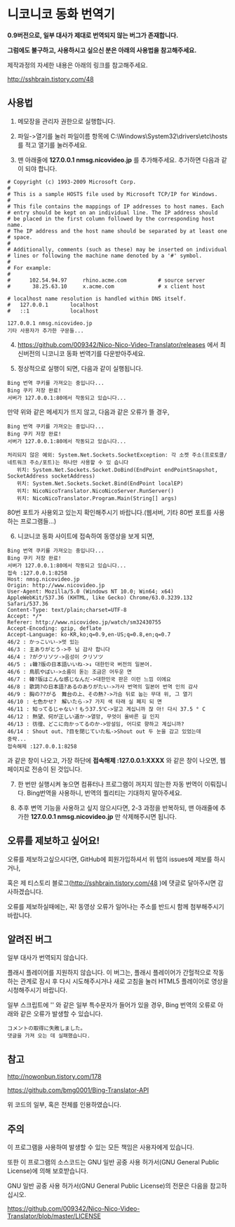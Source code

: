 # 니코니코 동화 번역기

**0.9버전으로, 일부 대사가 제대로 번역되지 않는 버그가 존재합니다.**

**그럼에도 불구하고, 사용하시고 싶으신 분은 아래의 사용법을 참고해주세요.**

제작과정의 자세한 내용은 아래의 링크를 참고해주세요.

http://sshbrain.tistory.com/48

## 사용법

1. 메모장을 관리자 권한으로 실행합니다.

2. 파일->열기를 눌러 파일이름 항목에 C:\Windows\System32\drivers\etc\hosts 를 적고 열기를 눌러주세요. 

3. 맨 아래줄에 **127.0.0.1 nmsg.nicovideo.jp** 를 추가해주세요. 추가하면 다음과 같이 되야 합니다.
<pre><code># Copyright (c) 1993-2009 Microsoft Corp.
#
# This is a sample HOSTS file used by Microsoft TCP/IP for Windows.
#
# This file contains the mappings of IP addresses to host names. Each
# entry should be kept on an individual line. The IP address should
# be placed in the first column followed by the corresponding host name.
# The IP address and the host name should be separated by at least one
# space.
#
# Additionally, comments (such as these) may be inserted on individual
# lines or following the machine name denoted by a '#' symbol.
#
# For example:
#
#      102.54.94.97     rhino.acme.com          # source server
#       38.25.63.10     x.acme.com              # x client host

# localhost name resolution is handled within DNS itself.
#	127.0.0.1       localhost
#	::1             localhost

127.0.0.1 nmsg.nicovideo.jp
기타 사용자가 추가한 구문들...</pre></code>

4. https://github.com/009342/Nico-Nico-Video-Translator/releases 에서 최신버전의 니코니코 동화 번역기를 다운받아주세요.

5. 정상적으로 실행이 되면, 다음과 같이 실행됩니다.
<pre><code>Bing 번역 쿠키를 가져오는 중입니다...
Bing 쿠키 저장 완료!
서버가 127.0.0.1:80에서 작동되고 있습니다...
</pre></code>

만약 위와 같은 메세지가 뜨지 않고, 다음과 같은 오류가 뜰 경우,
<pre><code>Bing 번역 쿠키를 가져오는 중입니다...
Bing 쿠키 저장 완료!
서버가 127.0.0.1:80에서 작동되고 있습니다...

처리되지 않은 예외: System.Net.Sockets.SocketException: 각 소켓 주소(프로토콜/네트워크 주소/포트)는 하나만 사용할 수 있 습니다
   위치: System.Net.Sockets.Socket.DoBind(EndPoint endPointSnapshot, SocketAddress socketAddress)
   위치: System.Net.Sockets.Socket.Bind(EndPoint localEP)
   위치: NicoNicoTranslator.NicoNicoServer.RunServer()
   위치: NicoNicoTranslator.Program.Main(String[] args)
</pre></code>

80번 포트가 사용외고 있는지 확인해주시기 바랍니다.(웹서버, 기타 80번 포트를 사용하는 프로그램들...)

6. 니코니코 동화 사이트에 접속하여 동영상을 보게 되면,
<pre><code>Bing 번역 쿠키를 가져오는 중입니다...
Bing 쿠키 저장 완료!
서버가 127.0.0.1:80에서 작동되고 있습니다...
접속 :127.0.0.1:8258
Host: nmsg.nicovideo.jp
Origin: http://www.nicovideo.jp
User-Agent: Mozilla/5.0 (Windows NT 10.0; Win64; x64) AppleWebKit/537.36 (KHTML, like Gecko) Chrome/63.0.3239.132 Safari/537.36
Content-Type: text/plain;charset=UTF-8
Accept: */*
Referer: http://www.nicovideo.jp/watch/sm32430755
Accept-Encoding: gzip, deflate
Accept-Language: ko-KR,ko;q=0.9,en-US;q=0.8,en;q=0.7
46/2 : かっこいい->멋 있는
46/3 : 主ありがとう->주 님 감사 합니다
46/4 : ?がクリソツ->음성이 クリソツ
46/5 : ↓韓?版の日本語いいね->↓ 대한민국 버전의 일본어.
46/6 : 鳥肌やばい->소름이 돋는 조금은 어두운 면
46/7 : 韓?版はこんな感じなんだ->대한민국 판은 이런 느낌 이에요
46/8 : 歌詞?の日本語?あるのありがたい->가사 번역의 일본어 번역 인의 감사
46/9 : 胸の??がる　舞台の上、その熱?->가슴 뒤로 눕는 무대 위, 그 열기
46/10 : 七色かせ?　解いたら->7 가지 색 타래 실 폐지 되 면
46/11 : 知ってるじゃない！もう37.5℃->알고 계십니까 잖 아! 다시 37.5 ° C
46/12 : 熱望、何が正しい道か->열망, 무엇이 올바른 길 인지
46/13 : 彷徨、どこに向かってるのか->망설임, 어디로 향하고 계십니까?
46/14 : Shout out、?目を閉じていた私->Shout out 두 눈을 감고 있었는데
중략...
접속해제 :127.0.0.1:8258
</pre></code>

과 같은 창이 나오고, 가장 하단에 **접속해제 :127.0.0.1:XXXX** 와 같은 창이 나오면, 웹 페이지로 전송이 된 것입니다.

7. 한 번만 실행시켜 놓으면 컴퓨터나 프로그램이 꺼지지 않는한 자동 번역이 이뤄집니다. Bing번역을 사용하니, 번역의 퀄리티는 기대하지 말아주세요.

8. 추후 변역 기능을 사용하고 싶지 않으시다면, 2-3 과정을 반복하되, 맨 아래줄에 추가한 **127.0.0.1 nmsg.nicovideo.jp** 만 삭제해주시면 됩니다.

## 오류를 제보하고 싶어요!

오류를 제보하고싶으시다면, GitHub에 회원가입하셔서 위 탭의 issues에 제보를 하시거나,

혹은 제 티스토리 블로그(http://sshbrain.tistory.com/48 )에 댓글로 달아주시면 감사하겠습니다.

오류를 제보하실때에는, 꼭! 동영상 오류가 일어나는 주소를 반드시 함께 첨부해주시기 바랍니다.

## 알려진 버그

일부 대사가 번역되지 않습니다.

플래시 플레이어를 지원하지 않습니다. 이 버그는, 플래시 플레이어가 간헐적으로 작동하는 관계로 잠시 후 다시 시도해주시거나 새로 고침을 눌러 HTML5 플레이어로 영상을 시청해주시기 바랍니다.

일부 스크립트에 '\' 와 같은 일부 특수문자가 들어가 있을 경우, Bing 번역의 오류로 아래와 같은 오류가 발생할 수 있습니다.

    コメントの取得に失敗しました。
	댓글을 가져 오는 데 실패했습니다.

## 참고

http://nowonbun.tistory.com/178

https://github.com/bmg0001/Bing-Translator-API

위 코드의 일부, 혹은 전체를 인용하였습니다.

## 주의

이 프로그램을 사용하여 발생할 수 있는 모든 책임은 사용자에게 있습니다.

또한 이 프로그램의 소스코드는 GNU 일반 공중 사용 허가서(GNU General Public License)에 의해 보호받습니다.

GNU 일반 공중 사용 허가서(GNU General Public License)의 전문은 다음을 참고하십시오.

https://github.com/009342/Nico-Nico-Video-Translator/blob/master/LICENSE

